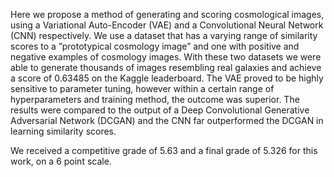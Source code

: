 Here we propose a method of generating and scoring cosmological images, using a Variational Auto-Encoder (VAE) and a Convolutional Neural Network (CNN) respectively. We use a dataset that has a varying range of similarity scores to a ”prototypical cosmology image” and one with positive and negative examples of cosmology images. With these two datasets we were able to generate thousands of images resembling real galaxies and achieve a score of 0.63485 on the Kaggle leaderboard. The VAE proved to be highly sensitive to parameter tuning, however within a certain range of hyperparameters and training method, the outcome was superior. The results were compared to the output of a Deep Convolutional Generative Adversarial Network (DCGAN) and the CNN far outperformed the DCGAN in learning similarity scores.

We received a competitive grade of 5.63 and a final grade of 5.326 for this work, on a 6 point scale.

